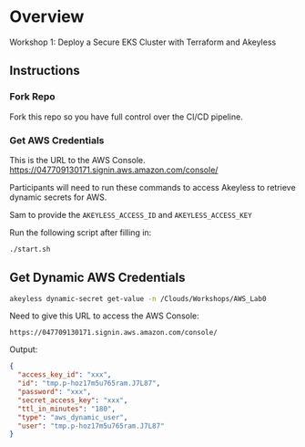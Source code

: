 # Overview
Workshop 1: Deploy a Secure EKS Cluster with Terraform and Akeyless

## Instructions

### Fork Repo

Fork this repo so you have full control over the CI/CD pipeline.

### Get AWS Credentials

This is the URL to the AWS Console.
https://047709130171.signin.aws.amazon.com/console/

Participants will need to run these commands to access Akeyless to retrieve dynamic secrets for AWS.

Sam to provide the `AKEYLESS_ACCESS_ID` and `AKEYLESS_ACCESS_KEY`

Run the following script after filling in:



```bash
./start.sh
```


## Get Dynamic AWS Credentials

```bash
akeyless dynamic-secret get-value -n /Clouds/Workshops/AWS_Lab0
```

Need to give this URL to access the AWS Console:

```
https://047709130171.signin.aws.amazon.com/console/
```

Output:
```json
{
  "access_key_id": "xxx",
  "id": "tmp.p-hoz17m5u765ram.J7L87",
  "password": "xxx",
  "secret_access_key": "xxx",
  "ttl_in_minutes": "180",
  "type": "aws_dynamic_user",
  "user": "tmp.p-hoz17m5u765ram.J7L87"
}
```